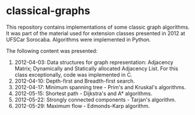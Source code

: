 classical-graphs
================

This repository contains implementations of some classic graph algorithms. It was part of the material used for extension classes presented in 2012 at UFSCar Sorocaba. Algorithms were implemented in Python.

The following content was presented:

1. 2012-04-03: Data structures for graph representation: Adjacency Matrix; Dynamically and Statically allocated Adjacency List. For this class exceptionally, code was implemented in C.
2. 2012-04-10: Depth-first and Breadth-first search.
3. 2012-04-17: Minimum spanning tree - Prim's and Kruskal's algorithms.
4. 2012-05-15: Shortest path - Dijkstra's and A\* algorithms.
5. 2012-05-22: Strongly connected components - Tarjan's algorithm.
6. 2012-05-29: Maximum flow - Edmonds-Karp algorithm.

